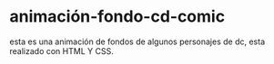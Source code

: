 # animación-fondo-cd-comic
esta es una animación de fondos de algunos personajes de dc, esta realizado con HTML Y CSS.

